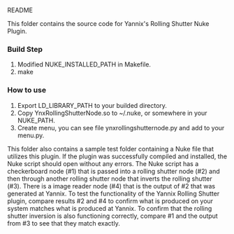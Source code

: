 README

This folder contains the source code for Yannix's Rolling Shutter Nuke Plugin.

### Build Step
1. Modified NUKE_INSTALLED_PATH in Makefile.
2. make  

### How to use
1. Export LD_LIBRARY_PATH to your builded directory.
2. Copy YnxRollingShutterNode.so to ~/.nuke, or somewhere in your NUKE_PATH.
3. Create menu, you can see file ynxrollingshutternode.py and add to your menu.py.

This folder also contains a sample test folder containing a Nuke file that utilizes this plugin. 
If the plugin was successfully compiled and installed, the Nuke script should open without any errors. The Nuke script has a checkerboard node (#1) 
that is passed into a rolling shutter node (#2) and then through another rolling shutter node that inverts the rolling shutter (#3). 
There is a image reader node (#4) that is the output of #2 that was generated at Yannix. To test the functionality of the Yannix Rolling Shutter plugin, 
compare results #2 and #4 to confirm what is produced on your system matches what is produced at Yannix. 
To confirm that the rolling shutter inversion is also functioning correctly, compare #1 and the output from #3 to see that they match exactly.
